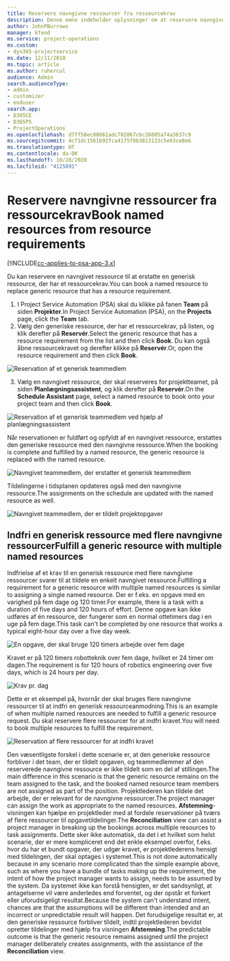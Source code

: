 ```yaml
---
title: Reservere navngivne ressourcer fra ressourcekrav
description: Denne emne indeholder oplysninger om at reservere navngivne ressourcer til et generisk ressourcekrav.
author: JohnPBurrows
manager: kfend
ms.service: project-operations
ms.custom:
- dyn365-projectservice
ms.date: 12/11/2018
ms.topic: article
ms.author: ruhercul
audience: Admin
search.audienceType:
- admin
- customizer
- enduser
search.app:
- D365CE
- D365PS
- ProjectOperations
ms.openlocfilehash: d7ff58ec08661adc702867c6c26805a74a3637c9
ms.sourcegitcommit: 4cf1dc1561b92fca4175f0b3813133c5e63ce8e6
ms.translationtype: HT
ms.contentlocale: da-DK
ms.lasthandoff: 10/28/2020
ms.locfileid: "4125891"
---
```

# <a name="book-named-resources-from-resource-requirements"></a><span data-ttu-id="d7d53-103">Reservere navngivne ressourcer fra ressourcekrav</span><span class="sxs-lookup"><span data-stu-id="d7d53-103">Book named resources from resource requirements</span></span>

[!INCLUDE[cc-applies-to-psa-app-3.x](../includes/cc-applies-to-psa-app-3x.md)]

<span data-ttu-id="d7d53-104">Du kan reservere en navngivet ressource til at erstatte en generisk ressource, der har et ressourcekrav.</span><span class="sxs-lookup"><span data-stu-id="d7d53-104">You can book a named resource to replace generic resource that has a resource requirement.</span></span>

1. <span data-ttu-id="d7d53-105">I Project Service Automation (PSA) skal du klikke på fanen **Team** på siden **Projekter**.</span><span class="sxs-lookup"><span data-stu-id="d7d53-105">In Project Service Automation (PSA), on the **Projects** page, click the **Team** tab.</span></span>
2. <span data-ttu-id="d7d53-106">Vælg den generiske ressource, der har et ressourcekrav, på listen, og klik derefter på **Reservér**.</span><span class="sxs-lookup"><span data-stu-id="d7d53-106">Select the generic resource that has a resource requirement from the list and then click **Book**.</span></span> <span data-ttu-id="d7d53-107">Du kan også åbne ressourcekravet og derefter klikke på **Reservér**.</span><span class="sxs-lookup"><span data-stu-id="d7d53-107">Or, open the resource requirement and then click **Book**.</span></span>


![Reservation af et generisk teammedlem](media/RM-how-to-14.png)


3. <span data-ttu-id="d7d53-109">Vælg en navngivet ressource, der skal reserveres for projektteamet, på siden **Planlægningsassistent**, og klik derefter på **Reservér**.</span><span class="sxs-lookup"><span data-stu-id="d7d53-109">On the **Schedule Assistant** page, select a named resource to book onto your project team and then click **Book**.</span></span>

![Reservation af et generisk teammedlem ved hjælp af planlægningsassistent](media/RM-how-to-15.png)

<span data-ttu-id="d7d53-111">Når reservationen er fuldført og opfyldt af en navngivet ressource, erstattes den generiske ressource med den navngivne ressource.</span><span class="sxs-lookup"><span data-stu-id="d7d53-111">When the booking is complete and fulfilled by a named resource, the generic resource is replaced with the named resource.</span></span>

![Navngivet teammedlem, der erstatter et generisk teammedlem](media/RM-how-to-16.png)

<span data-ttu-id="d7d53-113">Tildelingerne i tidsplanen opdateres også med den navngivne ressource.</span><span class="sxs-lookup"><span data-stu-id="d7d53-113">The assignments on the schedule are updated with the named resource as well.</span></span>

![Navngivet teammedlem, der er tildelt projektopgaver](media/RM-how-to-17.png)

## <a name="fulfill-a-generic-resource-with-multiple-named-resources"></a><span data-ttu-id="d7d53-115">Indfri en generisk ressource med flere navngivne ressourcer</span><span class="sxs-lookup"><span data-stu-id="d7d53-115">Fulfill a generic resource with multiple named resources</span></span>
<span data-ttu-id="d7d53-116">Indfrielse af et krav til en generisk ressource med flere navngivne ressourcer svarer til at tildele en enkelt navngivet ressource.</span><span class="sxs-lookup"><span data-stu-id="d7d53-116">Fulfilling a requirement for a generic resource with multiple named resources is similar to assigning a single named resource.</span></span> <span data-ttu-id="d7d53-117">Der er f.eks. en opgave med en varighed på fem dage og 120 timer.</span><span class="sxs-lookup"><span data-stu-id="d7d53-117">For example, there is a task with a duration of five days and 120 hours of effort.</span></span> <span data-ttu-id="d7d53-118">Denne opgave kan ikke udføres af én ressource, der fungerer som en normal ottetimers dag i en uge på fem dage.</span><span class="sxs-lookup"><span data-stu-id="d7d53-118">This task can't be completed by one resource that works a typical eight-hour day over a five day week.</span></span> 

![En opgave, der skal bruge 120 timers arbejde over fem dage](media/RM-how-to-21.png)

<span data-ttu-id="d7d53-120">Kravet er på 120 timers robotteknik over fem dage, hvilket er 24 timer om dagen.</span><span class="sxs-lookup"><span data-stu-id="d7d53-120">The requirement is for 120 hours of robotics engineering over five days, which is 24 hours per day.</span></span>

![Krav pr. dag](media/RM-how-to-22.png)

<span data-ttu-id="d7d53-122">Dette er et eksempel på, hvornår der skal bruges flere navngivne ressourcer til at indfri en generisk ressourceanmodning.</span><span class="sxs-lookup"><span data-stu-id="d7d53-122">This is an example of when multiple named resources are needed to fulfill a generic resource request.</span></span> <span data-ttu-id="d7d53-123">Du skal reservere flere ressourcer for at indfri kravet.</span><span class="sxs-lookup"><span data-stu-id="d7d53-123">You will need to book multiple resources to fulfill the requirement.</span></span>

![Reservation af flere ressourcer for at indfri kravet](media/RM-how-to-23.png)

<span data-ttu-id="d7d53-125">Den væsentligste forskel i dette scenarie er, at den generiske ressource forbliver i det team, der er tildelt opgaven, og teammedlemmer af den reserverede navngivne ressource er ikke tildelt som en del af stillingen.</span><span class="sxs-lookup"><span data-stu-id="d7d53-125">The main difference in this scenario is that the generic resource remains on the team assigned to the task, and the booked named resource team members are not assigned as part of the position.</span></span> <span data-ttu-id="d7d53-126">Projektlederen kan tildele det arbejde, der er relevant for de navngivne ressourcer.</span><span class="sxs-lookup"><span data-stu-id="d7d53-126">The project manager can assign the work as appropriate to the named resources.</span></span> <span data-ttu-id="d7d53-127">**Afstemning**-visningen kan hjælpe en projektleder med at fordele reservationer på tværs af flere ressourcer til opgavetildelinger.</span><span class="sxs-lookup"><span data-stu-id="d7d53-127">The **Reconciliation** view can assist a project manager in breaking up the bookings across multiple resources to task assignments.</span></span> <span data-ttu-id="d7d53-128">Dette sker ikke automatisk, da det i et hvilket som helst scenarie, der er mere kompliceret end det enkle eksempel overfor, f.eks. hvor du har et bundt opgaver, der udgør kravet, er projektlederens hensigt med tildelingen, der skal optages i systemet.</span><span class="sxs-lookup"><span data-stu-id="d7d53-128">This is not done automatically because in any scenario more complicated than the simple example above, such as where you have a bundle of tasks making up the requirement, the intent of how the project manager wants to assign, needs to be assumed by the system.</span></span> <span data-ttu-id="d7d53-129">Da systemet ikke kan forstå hensigten, er det sandsynligt, at antagelserne vil være anderledes end forventet, og der opstår et forkert eller uforudsigeligt resultat.</span><span class="sxs-lookup"><span data-stu-id="d7d53-129">Because the system can't understand intent, chances are that the assumptions will be different than intended and an incorrect or unpredictable result will happen.</span></span> <span data-ttu-id="d7d53-130">Det forudsigelige resultat er, at den generiske ressource forbliver tildelt, indtil projektlederen bevidst opretter tildelinger med hjælp fra visningen **Afstemning**.</span><span class="sxs-lookup"><span data-stu-id="d7d53-130">The predictable outcome is that the generic resource remains assigned until the project manager deliberately creates assignments, with the assistance of the **Reconciliation** view.</span></span>


